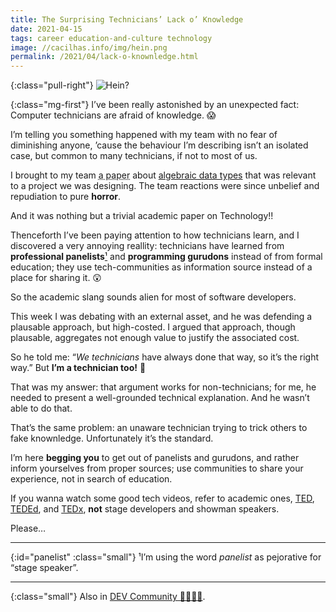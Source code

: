 ```yaml
---
title: The Surprising Technicians’ Lack o’ Knowledge
date: 2021-04-15
tags: career education-and-culture technology
image: //cacilhas.info/img/hein.png
permalink: /2021/04/lack-o-knownledge.html
---
```

[adt]: http://foldoc.org/algebraic+data+type
[dev.to]: https://dev.to/cacilhas/the-surprising-technicians-lack-o-knowledge-19ao
[ted]: https://www.ted.com/
[teded]: https://ed.ted.com/
[tedx]: https://www.ted.com/about/programs-initiatives/tedx-program

{:class="pull-right"} <img src="{{{ image }}}" alt="Hein?" />

{:class="mg-first"} I’ve been really astonished by an unexpected fact: Computer
technicians are afraid of knowledge. 😱

I’m telling you something happened with my team with no fear of diminishing
anyone, ’cause the behaviour I’m describing isn’t an isolated case, but common
to many technicians, if not to most of us.

I brought to my team
<abbr title="I’m looking for that paper now, but I can’t found it. 😞">a paper</abbr>
about [algebraic data types][adt] that was relevant to a project we was
designing. The team reactions were since unbelief and repudiation to pure
**horror**.

And it was nothing but a trivial academic paper on Technology!!

Thenceforth I’ve been paying attention to how technicians learn, and I
discovered a very annoying reallity: technicians have learned from
**professional panelists**[¹](#panelist) and **programming gurudons** instead
of from formal education; they use tech-communities as information source
instead of a place for sharing it. 😲

So the academic slang sounds alien for most of software developers.

This week I was debating with an external asset, and he was defending a
plausable approach, but high-costed. I argued that approach, though plausable,
aggregates not enough value to justify the associated cost.

So he told me: “*We technicians* have always done that way, so it’s the right
way.” But **I’m a technician too!** 😤

That was my answer: that argument works for non-technicians; for me, he needed
to present a well-grounded technical explanation. And he wasn’t able to do
that.

That’s the same problem: an unaware technician trying to trick others to fake
knownledge. Unfortunately it’s the standard.

I’m here **begging you** to get out of panelists and gurudons, and rather inform
yourselves from proper sources; use communities to share your experience, not
in search of education.

If you wanna watch some good tech videos, refer to academic ones, [TED][ted],
[TEDEd][teded], and [TEDx][tedx], **not** stage developers and showman speakers.

Please…

-----

{:id="panelist" :class="small"} ¹I’m using the word *panelist* as pejorative for
“stage speaker”.

-----

{:class="small"} Also in [DEV Community 👩‍💻👨‍💻][dev.to].
